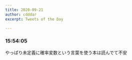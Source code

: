 ```yaml
---
title: 2020-09-21
author: cdddar
excerpt: Tweets of the Day

---
```


### 15:54:05

やっぱり未定義に確率変数という言葉を使う本は読んでて不安
